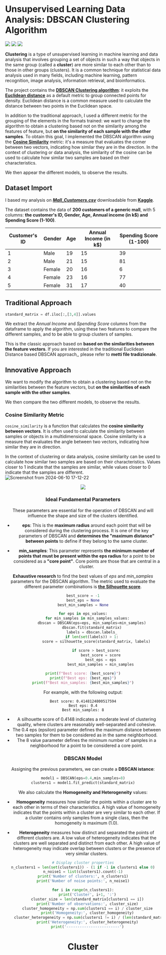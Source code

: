 # Unsupervised Learning Data Analysis: DBSCAN Clustering Algorithm
<div align="left">
<img src="https://img.shields.io/badge/Python-FFD43B?style=for-the-badge&logo=python&logoColor=blue" />
  <img src="https://img.shields.io/badge/scikit_learn-F7931E?style=for-the-badge&logo=scikit-learn&logoColor=white" />
  <img src="https://img.shields.io/badge/SciPy-654FF0?style=for-the-badge&logo=SciPy&logoColor=white" />
<div/>

**Clustering** is a type of unsupervised learning in machine learning and data analysis that involves grouping a set of objects in such a way that objects in the same group (called a **cluster**) are more similar to each other than to those in other groups (clusters). It is a common technique for statistical data analysis used in many fields, including machine learning, pattern recognition, image analysis, information retrieval, and bioinformatics.

The project contains the [**DBSCAN Clustering algorithm**](https://it.wikipedia.org/wiki/Dbscan): it exploits the [**Euclidean distance**](https://en.wikipedia.org/wiki/Euclidean_distance) as a default metric to group connected points for density. Euclidean distance is a common measure used to calculate the distance between two points in the Euclidean space.

In addition to the traditional approach, I used a different metric for the grouping of the elements in the formats trained: we want to change the algorithm to obtain a clustering based not on the similarity among the features of feature, but **on the similarity of each sample with the other samples**. To obtain this goal, I implemented the DBSCAN algorithm using the [**Cosine Similarity**](https://en.wikipedia.org/wiki/Cosine_similarity) metric: it's a measure that evaluates the corner between two vectors, indicating how similar they are in the direction. In the context of clustering or data analysis, the similarity of the cosine can be used to calculate how similar two samples are based on their characteristics.

We then appear the different models, to observe the results.


## Dataset Import
I based my analysis on [**_Mall_Customers.csv_**](https://www.kaggle.com/datasets/shwetabh123/mall-customers) downloadable from [**Kaggle**](https://www.kaggle.com/).

The dataset contains the data of **200 customers of a generic mall**, with 5 columns: **the customer's ID, Gender, Age, Annual income (in k$) and Spending Score (1-100)**.

| Customer's ID | Gender | Age | Annual Income (in k$) | Spending Score (1-100) |
|---------------|--------|-----|-----------------------|------------------------|
| 1             | Male   | 19  | 15                    | 39                     |
| 2             | Male   | 21  | 15                    | 81                     |
| 3             | Female | 20  | 16                    | 6                      |
| 4             | Female | 23  | 16                    | 77                     |
| 5             | Female | 31  | 17                    | 40                     |

## Traditional Approach
```python 
standard_matrix = df.iloc[:,[3,4]].values
```

We extract the _Annual Income_ and _Spending Score_ columns from the dataframe to apply the algorithm, using these two features to compare the different samples, and to be able to group clusters of samples.

This is the classic approach based on **based on the similarities between the feature vectors**. 
If you are interested in the traditional Euclidean Distance based DBSCAN approach,, please refer to **metti file tradizionale**.

## Innovative Approach
We want to modify the algorithm to obtain a clustering based not on the similarities between the feature vectors, but **on the similarities of each sample with the other samples**.

We then compare the two different models, to observe the results.

### Cosine Similarity Metric
```cosine_similarity``` is a function that calculates the **cosine similarity between vectors**. It is often used to calculate the similarity between samples or objects in a multidimensional space. Cosine similarity is a measure that evaluates the angle between two vectors, indicating how similar they are in direction.

In the context of clustering or data analysis, cosine similarity can be used to calculate how similar two samples are based on their characteristics. Values ​​closer to 1 indicate that the samples are similar, while values ​​closer to 0 indicate that the samples are different.
![Screenshot from 2024-06-10 17-12-22](https://github.com/iamluirio/unsupervised-learning-clustering/assets/118205581/7a16c134-f92b-414c-82ae-c7e7fc766361)


<div align="center">
  <img src="https://github.com/iamluirio/unsupervised-learning-clustering/assets/118205581/e2a59896-cb5c-4515-a3d5-0d7181fe5801" />
<div/>

### Ideal Fundamental Parameters
These parameters are essential for the operation of DBSCAN and will influence the shape and size of the clusters identified.

- **eps**: This is the **maximum radius** around each point that will be considered during the clustering process. It is one of the key parameters of DBSCAN and **determines the "maximum distance" between points** to define if they belong to the same cluster.

- **min_samples**: This parameter represents **the minimum number of points that must be present within the eps radius** for a point to be considered as a **"core point"**. Core points are those that are central in a cluster.

**Exhaustive research** to find the best values ​​of _eps_ and _min_samples_ parameters for the DBSCAN algorithm. The metric used to evaluate the different parameter combinations is [**the Silhouette score**](https://en.wikipedia.org/wiki/Silhouette_(clustering)).

```python 
best_score = -1
best_eps = None
best_min_samples = None

for eps in eps_values:
    for min_samples in min_samples_values:
        dbscan = DBSCAN(eps=eps, min_samples=min_samples)
        dbscan.fit(standard_matrix)
        labels = dbscan.labels_
        if len(set(labels)) > 1:
            score = silhouette_score(standard_matrix, labels)
            
            if score > best_score:
                best_score = score
                best_eps = eps
                best_min_samples = min_samples

print(f"Best score: {best_score}")
print(f"Best eps: {best_eps}")
print(f"Best min_samples: {best_min_samples}")
```

For example, with the following output: 

```
Best score: 0.4148124800517594
Best eps: 0.4
Best min_samples: 8
```

- A silhouette score of 0.4148 indicates a moderate level of clustering quality, where clusters are reasonably well-separated and cohesive.
- The 0.4 eps (epsilon) parameter defines the maximum distance between two samples for them to be considered as in the same neighborhood.
- The 8 value parameter defines the minimum number of samples in a neighborhood for a point to be considered a core point.

### DBSCAN Model
Assigning the previous parameters, we can create a **DBSCAN istance**:

```python
model1 = DBSCAN(eps=0.4,min_samples=8)
clusters1 = model1.fit_predict(standard_matrix)
```

We also calculate the **Homogeneity and Heterogeneity** values:
- **Homogeneity** measures how similar the points within a cluster are to each other in terms of their characteristics. A high value of homogeneity indicates that the points within a cluster are very similar to each other. If a cluster contains only samples from a single class, then the homogeneity is maximum (1.0).

- **Heterogeneity** measures how distinct and separated the points of different clusters are. A low value of heterogeneity indicates that the clusters are well separated and distinct from each other. A high value of heterogeneity may indicate overlap between clusters or the presence of very similar clusters.

```python
# Display cluster properties
n_clusters1 = len(set(clusters1)) - (1 if -1 in clusters1 else 0)
n_noise1 = list(clusters1).count(-1)
print('Number of clusters:', n_clusters1)
print('Number of noise points:', n_noise1)

for i in range(n_clusters1):
    print('Cluster', i+1, ':')
    cluster_size = len(standard_matrix[clusters1 == i])
    print('Number of observations:', cluster_size)
    cluster_homogeneity = np.sum(clusters1 == i) / cluster_size
    print('Homogeneity:', cluster_homogeneity)
    cluster_heterogeneity = np.sum(clusters1 != i) / (len(standard_matrix) - cluster_size)
    print('Heterogeneity:', cluster_heterogeneity)
    print('------------------------')
```

# Cluster 

